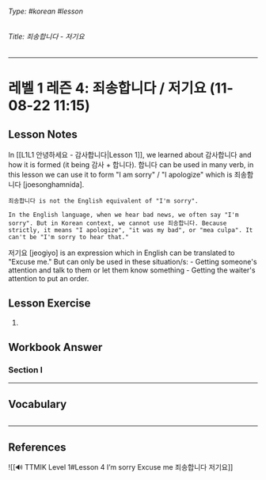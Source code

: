###### Type: #korean #lesson
###### Title: 죄송합니다 - 저기요
---
# 레벨 1 레즌 4: 죄송합니다 / 저기요 (11-08-22 11:15)
## Lesson Notes
In [[L1L1 안녕하세요 - 감사합니다|Lesson 1]], we learned about 감사합니다 and how it is formed (it being 감사 + 합니다). 합니다 can be used in many verb, in this lesson we can use it to form "I am sorry" / "I apologize" which is 죄송함니다 [joesonghamnida].
```ad-warning
죄송합니다 is not the English equivalent of "I'm sorry".

In the English language, when we hear bad news, we often say "I'm sorry". But in Korean context, we cannot use 죄송합니다. Because strictly, it means "I apologize", "it was my bad", or "mea culpa". It can't be "I'm sorry to hear that."
```

저기요 [jeogiyo] is an expression which in English can be translated to "Excuse me." But can only be used in these situation/s:
	- Getting someone's attention and talk to them or let them know something
	- Getting the waiter's attention to put an order.

## Lesson Exercise
1. 

## Workbook Answer
### Section I 

---
## Vocabulary
```ad-vocabulary
```
---
## References
![[🔊 TTMIK Level 1#Lesson 4 I’m sorry Excuse me 죄송합니다 저기요]]